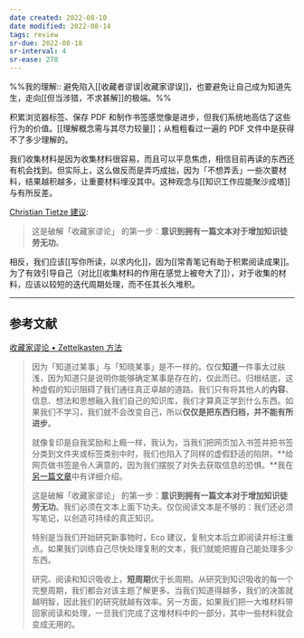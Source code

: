 ```yaml
---
date created: 2022-08-10
date modified: 2022-08-14
tags: review
sr-due: 2022-08-18
sr-interval: 4
sr-ease: 278
---
```


%%我的理解:: 避免陷入[[收藏者谬误|收藏家谬误]]，也要避免让自己成为知道先生，走向[[但当涉猎，不求甚解]]的极端。%%

积累浏览器标签、保存 PDF 和制作书签感觉像是进步，但我们系统地高估了这些行为的价值。[[理解概念需与其尽力较量]]；从粗粗看过一遍的 PDF 文件中是获得不了多少理解的。

我们收集材料是因为收集材料很容易，而且可以平息焦虑，相信目前再读的东西还有机会找到。但实际上，这么做反而是弄巧成拙，因为「不想弄丢」一些次要材料，结果越积越多，让重要材料埋没其中。这种观念与[[知识工作应能聚沙成塔]]与有所反差。

[Christian Tietze 建议](https://zettelkasten.de/posts/collectors-fallacy/):

> 这是破解「收藏家谬论」 的第一步：**意识到拥有一篇文本对于增加知识徒劳无功**。

相反，我们应该[[写你所读，以求内化]]，因为[[常青笔记有助于积累阅读成果]]。为了有效引导自己（对比[[收集材料的作用在感觉上被夸大了]]），对于收集的材料，应该以较短的迭代周期处理，而不任其长久堆积。

___

## 参考文献

[收藏家谬论 • Zettelkasten 方法](https://zettelkasten.de/posts/collectors-fallacy/)

> 因为「知道过某事」与「知晓某事」是不一样的。仅仅**知道**一件事太过肤浅，因为知道只是说明你能够确定某事是存在的，仅此而已。归根结底，这种虚假的知识阻碍了我们通往真正卓越的道路。我们只有将其他人的**内容**、信息、想法和思想融入我们自己的知识库，我们才算真正学到什么东西。如果我们不学习，我们就不会改变自己，所以**仅仅是把东西归档，并不能有所进步**。
>
> 就像复印是自我奖励和上瘾一样，我认为，当我们把网页加入书签并把书签分类到文件夹或标签类别中时，我们也陷入了同样的虚假舒适的陷阱。**给网页做书签是令人满意的，因为我们摆脱了对失去获取信息的恐惧。**我在[另一篇文章](https://zettelkasten.de/posts/reading-web-rss-note-taking)中有详细介绍。
>
> 这是破解「收藏家谬论」 的第一步：**意识到拥有一篇文本对于增加知识徒劳无功**。我们必须在文本上面下功夫。仅仅阅读文本是不够的：我们还必须写笔记，以创造可持续的真正知识。
>
> 特别是当我们开始研究新事物时，Eco 建议，复制文本后立即阅读并标注重点。如果我们训练自己尽快处理复制的文本，我们就能把握自己能处理多少东西。
>
> 研究、阅读和知识吸收上，**短周期**优于长周期。从研究到知识吸收的每一个完整周期，我们都会对该主题了解更多。当我们知道得越多，我们的决策就越明智，因此我们的研究就越有效率。另一方面，如果我们把一大堆材料带回家阅读和处理，一旦我们完成了这堆材料中的一部分，其中一些材料就会变成无用的。
